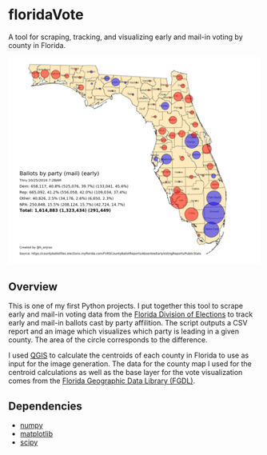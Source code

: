# floridaVote
A tool for scraping, tracking, and visualizing early and mail-in voting by county in Florida.

![Daily vote totals and differences by county](figures/output_1108.gif)

## Overview
This is one of my first Python projects. I put together this tool to scrape early and mail-in voting data from the [Florida Division of Elections]( https://countyballotfiles.elections.myflorida.com/FVRSCountyBallotReports/AbsenteeEarlyVotingReports/PublicStats) to track early and mail-in ballots cast by party affilition. The script outputs a CSV report and an image which visualizes which party is leading in a given county. The area of the circle corresponds to the difference.

I used [QGIS](https://www.qgis.org/en/site/) to calculate the centroids of each county in Florida to use as input for the image generation. The data for the county map I used for the centroid calculations as well as the base layer for the vote visualization comes from the [Florida Geographic Data Library (FGDL)](https://www.fgdl.org/metadataexplorer/).

## Dependencies
- [numpy](https://numpy.org/)
- [matplotlib](https://matplotlib.org/)
- [scipy](https://scipy.org/)
